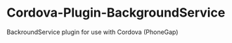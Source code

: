 Cordova-Plugin-BackgroundService
================================

BackroundService plugin for use with Cordova (PhoneGap)